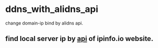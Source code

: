 # ddns_with_alidns_api
change domain-ip bind by alidns api.

## find local server ip by [api][ipinfo api] of ipinfo.io website. 

[ipinfo api]: http://ipinfo.io/developers "ipinfo developer api documents"
